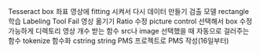 Tesseract
	box 좌표 영상에 fitting 시켜서 다시 데이터 만들기
검출 모델
	rectangle 학습
Labeling Tool
	Fail 영상 옮기기
	Ratio 수정
	picture control 선택해서 box 수정 가능하게
	디렉토리 영상 개수 받는 함수
	src나 image 선택했을 때 자동으로 걸러주는 함수
	tokenize 함수화
		cstring
		string
PMS
	프로젝트로 PMS 작성(16일부터)